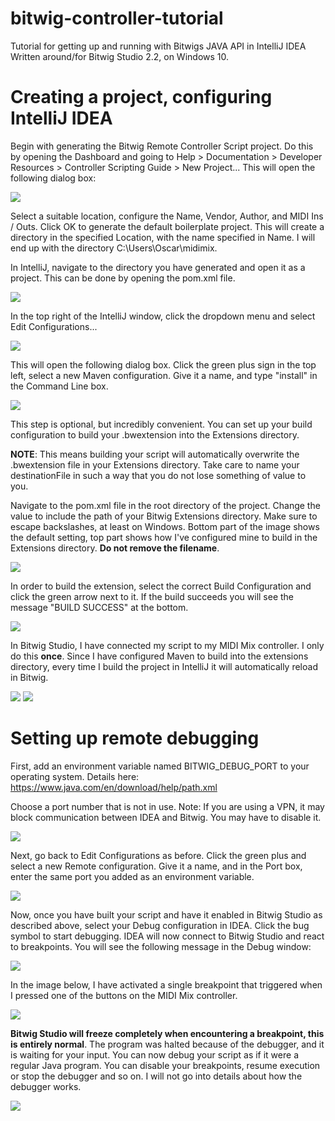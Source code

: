 # bitwig-controller-tutorial
Tutorial for getting up and running with Bitwigs JAVA API in IntelliJ IDEA
Written around/for Bitwig Studio 2.2, on Windows 10.

# Creating a project, configuring IntelliJ IDEA

Begin with generating the Bitwig Remote Controller Script project. Do this by opening the Dashboard and going to Help > Documentation > Developer Resources > Controller Scripting Guide > New Project...
This will open the following dialog box:

![](pics/new_project.png)

Select a suitable location, configure the Name, Vendor, Author, and MIDI Ins / Outs. Click OK to generate the default boilerplate project. This will create a directory in the specified Location, with the name specified in Name. I will end up with the directory C:\Users\Oscar\midimix.


In IntelliJ, navigate to the directory you have generated and open it as a project. This can be done by opening the pom.xml file.

![](pics/open_project.png)

In the top right of the IntelliJ window, click the dropdown menu and select Edit Configurations...

![](pics/edit_configuration.png)

This will open the following dialog box. Click the green plus sign in the top left, select a new Maven configuration. Give it a name, and type "install" in the Command Line box.

![](pics/setup_compile.png)

This step is optional, but incredibly convenient. You can set up your build configuration to build your .bwextension into the Extensions directory. 

**NOTE**: This means building your script will automatically overwrite the .bwextension file in your Extensions directory. Take care to name your destinationFile in such a way that you do not lose something of value to you. 

Navigate to the pom.xml file in the root directory of the project. Change the <destinationFile> value to include the path of your Bitwig Extensions directory. Make sure to escape backslashes, at least on Windows. Bottom part of the image shows the default setting, top part shows how I've configured mine to build in the Extensions directory. **Do not remove the filename**.

![](pics/build_in_bw_folder.png)

In order to build the extension, select the correct Build Configuration and click the green arrow next to it. If the build succeeds you will see the message "BUILD SUCCESS" at the bottom.

![](pics/build_success.png)

In Bitwig Studio, I have connected my script to my MIDI Mix controller. I only do this **once**. Since I have configured Maven to build into the extensions directory, every time I build the project in IntelliJ it will automatically reload in Bitwig.

![](pics/controller_settings.png)
![](pics/script_console_init.png)

# Setting up remote debugging

First, add an environment variable named BITWIG_DEBUG_PORT to your operating system. Details here: https://www.java.com/en/download/help/path.xml

Choose a port number that is not in use. Note: If you are using a VPN, it may block communication between IDEA and Bitwig. You may have to disable it.

![](pics/env_var.png)

Next, go back to Edit Configurations as before. Click the green plus and select a new Remote configuration. Give it a name, and in the Port box, enter the same port you added as an environment variable.

![](pics/setup_remote.png)

Now, once you have built your script and have it enabled in Bitwig Studio as described above, select your Debug configuration in IDEA. Click the bug symbol to start debugging. IDEA will now connect to Bitwig Studio and react to breakpoints. You will see the following message in the Debug window:

![](pics/debug_connected.png)

In the image below, I have activated a single breakpoint that triggered when I pressed one of the buttons on the MIDI Mix controller.

![](pics/debug_activated.png)

**Bitwig Studio will freeze completely when encountering a breakpoint, this is entirely normal**. The program was halted because of the debugger, and it is waiting for your input. You can now debug your script as if it were a regular Java program. You can disable your breakpoints, resume execution or stop the debugger and so on. I will not go into details about how the debugger works. 

![](pics/debug_controls.png)